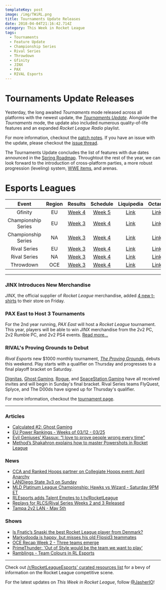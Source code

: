 ```yaml
---
templateKey: post
image: /img/TWiRL.png
title: Tournaments Update Releases
date: 2018-04-04T21:16:42.714Z
category: This Week in Rocket League
tags:
  - Tournaments
  - Feature Update
  - Championship Series
  - Rival Series
  - Throwdown
  - Gfinity
  - JINX
  - PAX
  - RIVAL Esports
---
```

# Tournaments Update Releases
Yesterday, the long awaited *Tournaments* mode released across all platforms with the newest update, the [*Tournaments Update*](https://www.rocketleague.com/game-info/tournaments/). Alongside the *Tournaments* mode, the update also included numerous quality-of-life features and an expanded *Rocket League Radio* playlist. 

For more information, checkout the [patch notes](https://www.reddit.com/r/RocketLeague/comments/89f8xq/patch_notes_v143_tournaments_update/). If you have an issue with the update, please checkout the [issue thread](https://www.reddit.com/r/RocketLeague/comments/89g4ir/the_v143_tournaments_update_issues_megathread/). 

The Tournaments Update concludes the list of features with due dates announced in the [Spring Roadmap](https://www.rocketleague.com/news/rocket-league-roadmap-spring-2018/). Throughtout the rest of the year, we can look forward to the introduction of cross-platform parties, a more robust progression (leveling) system, [WWE items](https://www.rocketleague.com/news/wwe-items-coming-to-rocket-league-this-spring/), and arenas. 

# Esports Leagues
| Event | Region | Results | Schedule | Liquipedia | Octane |
|:-------------------:|:------:|:------------------------------------------------------------------------------------------------------------------------:|:-------------------------------------------------------------------------------------------------:|:------------------------------------------------------------------------------------------------------------------------------:|:------------------------------------------------------------------:|
| Gfinity | EU | [Week 4](https://octane.gg/event/gfinity-elite-series-season-three/matches/) | [Week 5](https://www.gfinity.net/events/details/elite-series-season-3-rocket-league#competiton-2) | [Link](http://liquipedia.net/rocketleague/Gfinity/Elite_Series/Season_3) | [Link](https://octane.gg/event/gfinity-elite-series-season-three/) |
| Championship Series | EU | [Week 3](https://www.reddit.com/r/RocketLeagueEsports/comments/88rcci/rlcs_s5_week_3_eu_league_play_live_discussion/) | [Week 4](https://www.rocketleagueesports.com/schedule/) | [Link](http://liquipedia.net/rocketleague/Rocket_League_Championship_Series/Season_5/Europe) | [Link](https://octane.gg/event/rlcs-season-five-europe/) |
| Championship Series | NA | [Week 3](https://www.reddit.com/r/RocketLeagueEsports/comments/88k2lw/rlcs_s5_week_3_na_league_play_live_discussion/) | [Week 4](https://www.rocketleagueesports.com/schedule/) | [Link](http://liquipedia.net/rocketleague/Rocket_League_Championship_Series/Season_5/North_America) | [Link](https://octane.gg/event/rlcs-season-five-north-america/) |
| Rival Series | EU | [Week 3](https://www.reddit.com/r/RocketLeagueEsports/comments/88b922/rlrs_s2_week_3_eu_and_na_league_play_discussion/) | [Week 4](https://www.rocketleagueesports.com/schedule/) | [Link](http://liquipedia.net/rocketleague/Rocket_League_Championship_Series/Season_5/Europe/Rocket_League_Rival_Series) | [Link](https://octane.gg/event/rlrs-season-five-europe/) |
| Rival Series | NA | [Week 3](https://www.reddit.com/r/RocketLeagueEsports/comments/88b922/rlrs_s2_week_3_eu_and_na_league_play_discussion/) | [Week 4](https://www.rocketleagueesports.com/schedule/) | [Link](http://liquipedia.net/rocketleague/Rocket_League_Championship_Series/Season_5/North_America/Rocket_League_Rival_Series) | [Link](https://octane.gg/event/rlrs-season-five-north-america/) |
| Throwdown | OCE | [Week 3](https://octane.gg/event/throwdown-season-five/matches/) | [Week 4](https://throwdownesports.com/rlchampionship/) | [Link](http://liquipedia.net/rocketleague/Rocket_League_Championship_Series/Season_5/Oceania/League_Play) | [Link](https://octane.gg/event/throwdown-season-five/) |

---

### JINX Introduces New Merchandise
*JINX*, the official supplier of *Rocket League* merchandise, added [4 new t-shirts](https://twitter.com/JINX/status/979771854993928194) to their store on Friday.

### PAX East to Host 3 Tournaments
For the 2nd year running, *PAX East* will host a *Rocket League* tournament. This year, players will be able to win *JINX* merchandise from the 2v2 PC, 2v2 Rumble PC, and 2v2 PS4 events. [Read more...](https://www.rocketleague.com/news/rocket-league-pax-east-2018/)

### RIVAL's Proving Grounds to Debut
*Rival Esports* new $1000 monthly tournament, [*The Proving Grounds*](https://twitter.com/RivalEsportsGG/status/970865005913694208), debuts this weekend. Play starts with a qualifier on Thursday and progresses to a final playoff bracket on Saturday. 

[Dignitas](https://twitter.com/RivalEsportsGG/status/979508748254400513), [Ghost Gaming](https://twitter.com/RivalEsportsGG/status/980559829461762048), [Rogue](https://twitter.com/RivalEsportsGG/status/980154727156641792), and [SpaceStation Gaming](https://twitter.com/RivalEsportsGG/status/979833538710253568) have all received invites and will begin in Sunday's final bracket. Rival Series teams FlyQuest, Splyce, and The D00ds have signed up for Thursday's qualifier. 

For more information, checkout the [tournament page](https://smash.gg/tournament/rival-the-proving-grounds/details).

---

### Articles

* [Calculated #2: Ghost Gaming](https://www.rocketleagueesports.com/news/calculated--2--ghost-gaming/)
* [EU Power Rankings - Weeks of 03/12 - 03/25](https://www.reddit.com/r/RocketLeagueEsports/comments/88jxdb/eu_power_rankings_weeks_of_0312_0325/)
* [Evil Geniuses’ Klassux: “I love to prove people wrong every time”](http://rocketeers.gg/evil-geniuses-klassux-interview/)
* [Method’s Shakahron explains how to master Powershots in Rocket League](http://rocketeers.gg/training-powershots-method-player-shakahron/)

### News

* [CCA and Ranked Hoops partner on Collegiate Hoops event: April Anarchy](https://smash.gg/tournament/college-hoops-april-anarchy/events)
* [LANDiego State 3v3 on Sunday](https://smash.gg/tournament/landiego-state-8-3v3-rocket-league-tournament-byoc/details)
* [MLD Platinum League Championship: Hawks vs Wizard - Saturday 9PM ET](https://twitter.com/MLDoubles/status/981297915569328130)
* [RLEsports adds Talent Emotes to t.tv/RocketLeague](https://twitter.com/RLEsports/status/979397550879817733)
* [Replays for RLCS/Rival Series Weeks 2 and 3 Released](https://www.reddit.com/r/RocketLeagueEsports/comments/8914o5/replays_for_rlcsrival_series_weeks_2_3/)
* [Tampa 2v2 LAN - May 5th](https://www.facebook.com/events/2075266619426839/)

### Shows

* [Is Fnatic’s Snaski the best Rocket League player from Denmark?](http://rocketeers.gg/interview-fnatic-rocket-league-player-snaski-youtube/)
* [Markydooda is happy, but misses his old Flipsid3 teammates](http://rocketeers.gg/interview-youtube-excel-esports-markydooda/)
* [OCE Recap Week 2 - Three teams emerge](https://www.youtube.com/watch?v=cUADOIHqY20)
* [PrimeThunder: 'Out of Style would be the team we want to play'](https://www.youtube.com/watch?v=Afb1zWuCuqM)
* [Ramblings - Team Colours in RL Esports](https://www.youtube.com/watch?v=h6ldyy28zgU)

---

Check out [/r/RocketLeagueEsports' curated resources list](https://www.reddit.com/r/RocketLeagueEsports/wiki/links) for a bevy of information on the Rocket League competitive scene.

For the latest updates on *This Week in Rocket League*, follow [@JasherIO](https://twitter.com/JasherIO)! 

